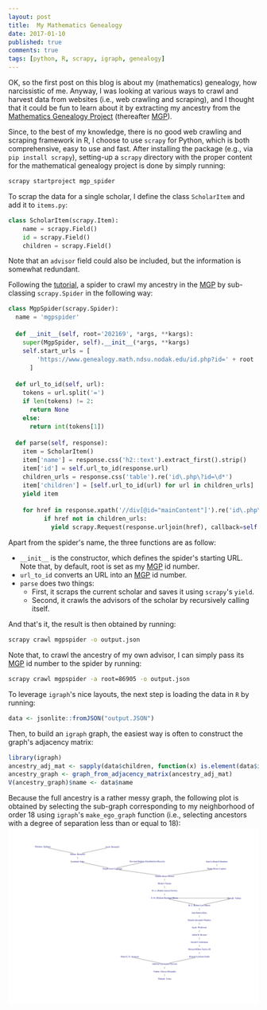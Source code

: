 ```yaml
---
layout: post
title:  My Mathematics Genealogy
date: 2017-01-10
published: true
comments: true
tags: [python, R, scrapy, igraph, genealogy]
---
```


OK, so the first post on this blog is about my (mathematics) genealogy, how narcissistic of me. 
Anyway, I was looking at various ways to crawl and harvest data from websites (i.e., web crawling and scraping), and I thought that it could be fun to learn about it by extracting my ancestry from the 
[Mathematics Genealogy Project](https://genealogy.math.ndsu.nodak.edu/) (thereafter [MGP](https://genealogy.math.ndsu.nodak.edu/)). 

Since, to the best of my knowledge, there is no good web crawling and scraping framework in R, I choose to use `scrapy` for Python, which is both comprehensive, easy to use and fast. After installing the package 
(e.g., via `pip install scrapy`), setting-up a `scrapy` directory  with the 
proper content for the mathematical genealogy project is done by simply running:

```bash
scrapy startproject mgp_spider 
```
To scrap the data for a single scholar, I define the class `ScholarItem` and 
add it to `items.py`:

```python
class ScholarItem(scrapy.Item):
    name = scrapy.Field()
    id = scrapy.Field()
    children = scrapy.Field()
```
Note that an `advisor` field could also be included, but the information is somewhat redundant.

Following the [tutorial](https://doc.scrapy.org/en/latest/intro/tutorial.html), a spider
to crawl my ancestry in the [MGP](https://genealogy.math.ndsu.nodak.edu/) by sub-classing `scrapy.Spider` in the following way:

```python
class MgpSpider(scrapy.Spider):
  name = 'mgpspider'

  def __init__(self, root='202169', *args, **kargs):
    super(MgpSpider, self).__init__(*args, **kargs)
    self.start_urls = [
        'https://www.genealogy.math.ndsu.nodak.edu/id.php?id=' + root
      ]

  def url_to_id(self, url):
    tokens = url.split('=')
    if len(tokens) != 2:
      return None
    else:
      return int(tokens[1])

  def parse(self, response):
    item = ScholarItem()
    item['name'] = response.css('h2::text').extract_first().strip()
    item['id'] = self.url_to_id(response.url)
    children_urls = response.css('table').re('id\.php\?id=\d*')
    item['children'] = [self.url_to_id(url) for url in children_urls]
    yield item

    for href in response.xpath('//div[@id="mainContent"]').re('id\.php\?id=\d*'):
          if href not in children_urls:
            yield scrapy.Request(response.urljoin(href), callback=self.parse)
```
Apart from the spider's name, the three functions are as follow:

  * `__init__` is the constructor, which defines the spider's starting URL. Note that,
  by default, root is set as my [MGP](https://genealogy.math.ndsu.nodak.edu/) id number.
  * `url_to_id` converts an URL into an [MGP](https://genealogy.math.ndsu.nodak.edu/) id number.
  * `parse` does two things:
    * First, it scraps the current scholar and saves it using `scrapy`'s `yield`.
    * Second, it crawls the advisors of the scholar by recursively calling itself.

And that's it, the result is then obtained by running:

```bash
scrapy crawl mgpspider -o output.json
```
Note that, to crawl the ancestry of my own advisor, I can simply pass its [MGP](https://genealogy.math.ndsu.nodak.edu/)
id number to the spider by running:

```bash
scrapy crawl mgpspider -a root=86905 -o output.json
```
To leverage `igraph`'s nice layouts, the next step is loading the data in `R` by running:

```r
data <- jsonlite::fromJSON("output.JSON")
```
Then, to build an `igraph` graph, the easiest way is often to construct the graph's
adjacency matrix:

```r
library(igraph)
ancestry_adj_mat <- sapply(data$children, function(x) is.element(data$id, x))
ancestry_graph <- graph_from_adjacency_matrix(ancestry_adj_mat)
V(ancestry_graph)$name <- data$name
```
Because the full ancestry is a rather messy graph, the following plot is obtained by 
selecting the sub-graph corresponding to my neighborhood of order 18 using `igraph`'s `make_ego_graph` 
function (i.e., selecting ancestors with a degree of separation less than or equal to 18):
![plot of chunk ancestry_graph](/figure/source/my-mathematics-genealogy/2017-01-10-my-mathematics-genealogy/ancestry_graph-1.png)
